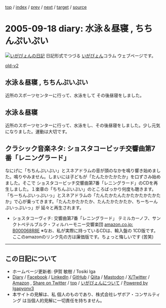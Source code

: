 [top](../index.html) 
 / [index](index.html) 
 / [prev](ig050913.html) 
 / [next](ig050920.html) 
 / [target](https://www.igapyon.jp/igapyon/diary/2005/ig050918.html) 
 / [source](https://github.com/igapyon/diary/blob/master/2005/ig050918.src.md) 

2005-09-18 diary: 水泳＆昼寝 , ちちんぷいぷい
=====================================================================================================
[![いがぴょんの日記](https://www.igapyon.jp/igapyon/diary/images/iga202308_64.jpg "いがぴょん")](https://www.igapyon.jp/igapyon/diary/memo/memoigapyon.html) 日記形式でつづる [いがぴょん](https://www.igapyon.jp/igapyon/diary/memo/memoigapyon.html)コラム ウェブページです。

[old-v2](ig050918-orig.html)

## 水泳＆昼寝 , ちちんぷいぷい

近所のスポーツセンターに行って、水泳をして その後昼寝をしました。


## 水泳＆昼寝

近所のスポーツセンターに行って、水泳をし、その後昼寝をしました。少し元気になりました。運動は大切です。

## クラシック音楽ネタ: ショスタコービッチ交響曲第7番「レニングラード」

なにげに「ちちんぷいぷい」とスネアドラムの音が頭のなかを鳴り響き始めました。鳴りやみません。しまいには子どもが「たんたかたかたか」を口ずさみ始めました。そこで ショスタコービッチ交響曲第7番「レニングラード」のCDを再生しました。１楽章の「ちちんぷいぷい」のところばっかり何度も聴きます。「ちーちんぷいっぷいっ」とスネアドラムの「たんたかたんたかたかたかたかたか」で心が乗ってきます。「たんたかたかたか、たんたかたかたか、ちーちーんぷいっぷいっ」が 延々と再生されます。

* ショスタコーヴィチ: 交響曲第7番「レニングラード」
  テミルカーノフ、サンクトペテルブルク・フィルハーモニー交響楽団
  [amazon.co.jp: B000068R8E](http://www.amazon.co.jp/exec/obidos/ASIN/B000068R8E/igapyondiary-22)
  ※なお、私が実際に持っているCDは、輸入盤の 1CD版です。ここのamazonのリンク先の方は廉価版です。ちょっと悔しいです (苦笑)


----------------------------------------------------------------------------------------------------

## この日記について

* ホームページ更新者: 伊賀 敏樹 / Tosiki Iga
* [Diary](https://www.igapyon.jp/igapyon/diary/) / [Facebook](https://www.facebook.com/igapyon) / [LinkedIn](https://www.linkedin.com/in/toshikiiga) / [GitHub](https://github.com/igapyon) / [Qiita](https://qiita.com/igapyon) / [Mastodon](https://social.vivaldi.net/@igapyon) / [X/Twitter](https://twitter.com/ToshikiIga) / [Amazon](https://www.amazon.co.jp/%E4%BC%8A%E8%B3%80-%E6%95%8F%E6%A8%B9/e/B004LTQWCQ) ,
[Share on Twitter](https://twitter.com/intent/tweet?hashtags=igapyon%2Cdiary%2C%E3%81%84%E3%81%8C%E3%81%B4%E3%82%87%E3%82%93&text=%E6%B0%B4%E6%B3%B3%EF%BC%86%E6%98%BC%E5%AF%9D+%2C+%E3%81%A1%E3%81%A1%E3%82%93%E3%81%B7%E3%81%84%E3%81%B7%E3%81%84&url=https%3A%2F%2Fwww.igapyon.jp%2Figapyon%2Fdiary%2F2005%2Fig050918.html) / [top](../index.html) / [いがぴょんについて](https://www.igapyon.jp/igapyon/diary/memo/memoigapyon.html) / [Powered by Igapyonv3](https://github.com/igapyon/igapyonv3)
* 本サイトの見解は、私 個人のものであり、株式会社レザボア・コンサルティング は当個人的見解に一切責任を持ちません。 
